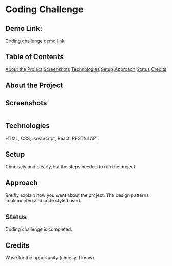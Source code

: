 # Coding Challenge

## Demo Link:

[Coding challenge demo link]()

## Table of Contents

[About the Project](#about-the-project)
[Screenshots](#screenshots)
[Technologies](#technologies)
[Setup](#setup)
[Approach](#approach)
[Status](#status)
[Credits](#credits)

## About the Project

## Screenshots

![]()

## Technologies

HTML, CSS, JavaScript, React, RESTful API.

## Setup

Concisely and clearly, list the steps needed to run the project

## Approach

Breifly explain how you went about the project. The design patterns implemented and code styled used.

## Status

Coding challenge is completed.

## Credits
Wave for the opportunity (cheesy, I know).